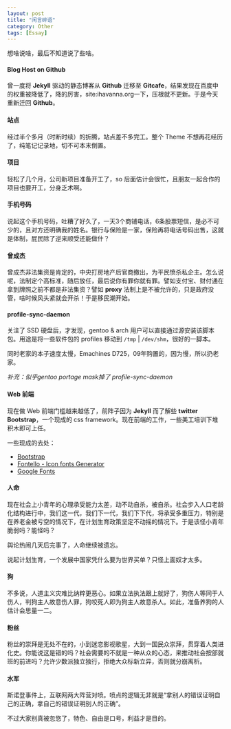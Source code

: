 ```yaml
---
layout: post
title: "闲言碎语"
category: Other
tags: [Essay]
---
```


想啥说啥，最后不知道说了些啥。

#### Blog Host on Github

曾一度将 **Jekyll** 驱动的静态博客从 **Github** 迁移至 **Gitcafe**，结果发现在百度中的权重被降低了，降的厉害，site:ihavanna.org一下，压根就不更新。于是今天重新迁回 **Github**。

#### 站点

经过半个多月（时断时续）的折腾，站点差不多完工。整个 Theme 不想再花经历了，纯笔记记录地，切不可本末倒置。

#### 项目

轻松了几个月，公司新项目准备开工了，so 后面估计会很忙，且朋友一起合作的项目也要开工，分身乏术啊。

<!-- more -->

#### 手机号码

说起这个手机号码，吐糟了好久了，一天3个商铺电话，6条股票短信，是必不可少的，且对方还明确我的姓名。银行与保险是一家，保险再将电话号码出售，这就是体制，屁民除了逆来顺受还能做什？

#### 曾成杰

曾成杰非法集资是肯定的，中央打房地产后官商撤出，为平民愤杀私企主。怎么说呢，法制定个高标准，随后放任，最后说你有罪你就有罪。譬如支付宝、财付通在拿到牌照之前不都是非法集资？譬如 **proxy** 法制上是不被允许的，只是政府没管，啥时候风头紧就会开杀！于是移民潮开始。

#### profile-sync-daemon

关注了 SSD 硬盘后，才发现，gentoo & arch 用户可以直接通过源安装该脚本包。用途是将一些软件包的 profiles 移动到 `/tmp` | `/dev/shm`，很好的一脚本。

同时老家的本子速度太慢，Emachines D725，09年购置的，因为慢，所以扔老家。

*补充：似乎gentoo portage mask掉了 profile-sync-daemon*

#### Web 前端

现在做 Web 前端门槛越来越低了，前阵子因为 **Jekyll** 而了解些 **twitter Bootstrap**，一个现成的 css framework。现在前端的工作，一些美工培训下堆积木即可上任。

一些现成的去处：

- [Bootstrap](http://twitter.github.io/bootstrap/index.html)
- [Fontello - Icon fonts Generator](http://fontello.com/)
- [Google Fonts](http://www.google.com/fonts/)

#### 人命

现在社会上小青年的心理承受能力太差，动不动自杀，被自杀。社会步入人口老龄化结构进行中，我们这一代，我们下一代，我们下下代，将承受多重压力，特别是在养老金被亏空的情况下，在计划生育政策坚定不动摇的情况下。于是该怪小青年脆弱吗？能怪吗？

舆论热闹几天后完事了，人命继续被遗忘。

说起计划生育，一个发展中国家凭什么要为世界买单？只怪上面奴才太多。

#### 狗

不多说，人道主义灾难比纳粹更恶心。如果立法执法跟上就好了，狗伤人等同于人伤人，判狗主人故意伤人罪，狗咬死人即为狗主人故意杀人。如此，准备养狗的人估计会思量一二。

#### 粉丝

粉丝的崇拜是无处不在的，小到迷恋影视歌星，大到一国民众崇拜，贯穿着人类进化史。你能说这是错的吗？社会需要的不就是一种从众的心态，来推动社会按部就班的前进吗？允许少数派独立独行，拒绝大众标新立异，否则就分崩离析。

#### 水军

斯诺登事件上，互联网两大阵营对喷。喷点的逻辑无非就是“拿别人的错误证明自己的正确，拿自己的错误证明别人的正确”。

不过大家别真被忽悠了，特色、自由是口号，利益才是目的。
